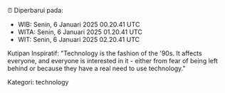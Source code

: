 ⏰ Diperbarui pada:
- WIB: Senin, 6 Januari 2025 00.20.41 UTC
- WITA: Senin, 6 Januari 2025 01.20.41 UTC
- WIT: Senin, 6 Januari 2025 02.20.41 UTC

Kutipan Inspiratif:
"Technology is the fashion of the '90s. It affects everyone, and everyone is interested in it - either from fear of being left behind or because they have a real need to use technology."


Kategori: technology

